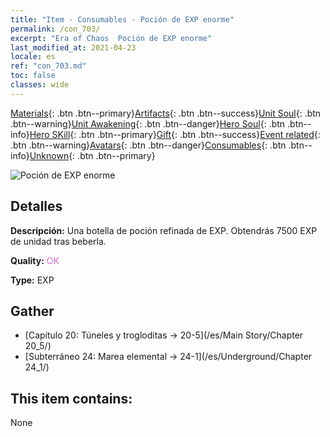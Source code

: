 ```yaml
---
title: "Item - Consumables - Poción de EXP enorme"
permalink: /con_703/
excerpt: "Era of Chaos  Poción de EXP enorme"
last_modified_at: 2021-04-23
locale: es
ref: "con_703.md"
toc: false
classes: wide
---
```

 [Materials](/ItemsES/){: .btn .btn--primary}[Artifacts](/ItemsES/Artifacts/){: .btn .btn--success}[Unit Soul](/ItemsES/UnitSoul/){: .btn .btn--warning}[Unit Awakening](/ItemsES/UnitAwakening/){: .btn .btn--danger}[Hero Soul](/ItemsES/HeroSoul/){: .btn .btn--info}[Hero SKill](/ItemsES/HeroSkill/){: .btn .btn--primary}[Gift](/ItemsES/Gift/){: .btn .btn--success}[Event related](/ItemsES/Events/){: .btn .btn--warning}[Avatars](/ItemsES/Avatars/){: .btn .btn--danger}[Consumables](/ItemsES/Consumables/){: .btn .btn--info}[Unknown](/ItemsES/Unknown/){: .btn .btn--primary}

 ![Poción de EXP enorme](/images/t/i_503.png)

## Detalles
 **Descripción:** Una botella de poción refinada de EXP. Obtendrás 7500 EXP de unidad tras beberla.

 **Quality:** <span style="color: #DA70D6">OK</span>

 **Type:** EXP

## Gather

*    [Capítulo 20: Túneles y trogloditas -> 20-5](/es/Main Story/Chapter 20_5/) 
*    [Subterráneo 24: Marea elemental -> 24-1](/es/Underground/Chapter 24_1/) 

## This item contains:

  None

